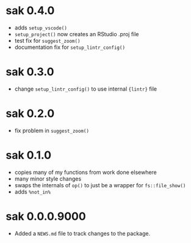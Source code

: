 # sak 0.4.0
- adds `setup_vscode()`
- `setup_project()` now creates an RStudio .proj file
- test fix for `suggest_zoom()`
- documentation fix for `setup_lintr_config()`

# sak 0.3.0
- change `setup_lintr_config()` to use internal `{lintr}` file

# sak 0.2.0
- fix problem in `suggest_zoom()`

# sak 0.1.0
- copies many of my functions from work done elsewhere
- many minor style changes
- swaps the internals of `op()` to just be a wrapper for `fs::file_show()`
- adds `%not_in%`

# sak 0.0.0.9000

- Added a `NEWS.md` file to track changes to the package.

